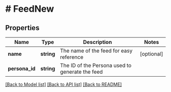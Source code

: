 # # FeedNew

## Properties

| Name           | Type       | Description                                     | Notes      |
| -------------- | ---------- | ----------------------------------------------- | ---------- |
| **name**       | **string** | The name of the feed for easy reference         | [optional] |
| **persona_id** | **string** | The ID of the Persona used to generate the feed |

[[Back to Model list]](../../README.md#models) [[Back to API list]](../../README.md#endpoints) [[Back to README]](../../README.md)
